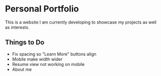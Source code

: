 # Personal Portfolio

This is a website I am currently developing to showcase my projects as well as interests.

## Things to Do
* Fix spacing so "Learn More" buttons align 
* Mobile make width wider
* Resume view not working on mobile
* About me
